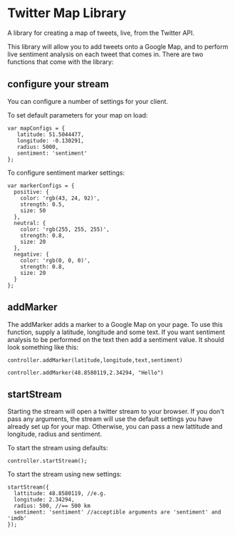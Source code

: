 Twitter Map Library
===========

A library for creating a map of tweets, live, from the Twitter API.

This library will allow you to add tweets onto a Google Map, and to perform live sentiment analysis on each tweet that comes in. There are two functions that come with the library:

## configure your stream

You can configure a number of settings for your client.

To set default parameters for your map on load:

```
var mapConfigs = {
   latitude: 51.5044477,
   longitude: -0.130291,
   radius: 5000,
   sentiment: 'sentiment'
};
```

To configure sentiment marker settings:

```
var markerConfigs = {
  positive: {
    color: 'rgb(43, 24, 92)',
    strength: 0.5,
    size: 50
  },
  neutral: {
    color: 'rgb(255, 255, 255)',
    strength: 0.8,
    size: 20
  },
  negative: {
    color: 'rgb(0, 0, 0)',
    strength: 0.8,
    size: 20
  }
};
```


## addMarker

The addMarker adds a marker to a Google Map on your page. To use this function, supply a latitude, longitude and some text. If you want sentiment analysis to be performed on the text then add a sentiment value. It should look something like this:

```
controller.addMarker(latitude,longitude,text,sentiment)

controller.addMarker(48.8580119,2.34294, "Hello")
```

## startStream

Starting the stream will open a twitter stream to your browser. If you don't pass any arguments, the stream will use the default settings you have already set up for your map. Otherwise, you can pass a new lattitude and longitude, radius and sentiment.

To start the stream using defaults:

```
controller.startStream();
```

To start the stream using new settings:

```
startStream({
  lattitude: 48.8580119, //e.g.
  longitude: 2.34294,
  radius: 500, //== 500 km
  sentiment: 'sentiment' //acceptible arguments are 'sentiment' and 'imdb'
});
```
